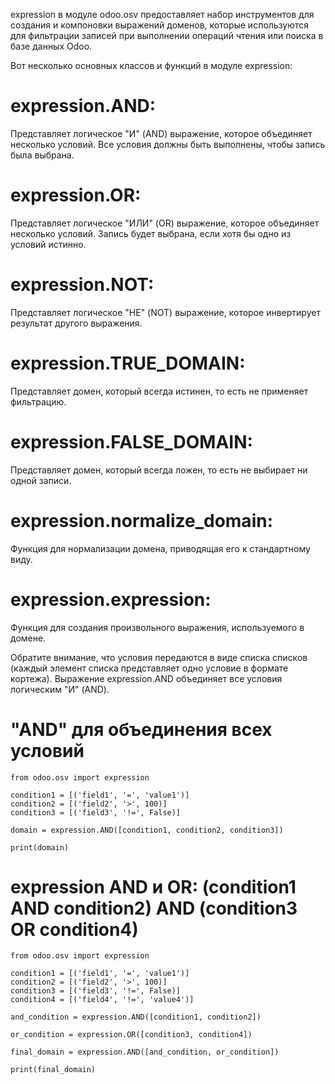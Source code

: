 expression в модуле odoo.osv предоставляет набор инструментов для создания и компоновки выражений доменов, которые
используются для фильтрации записей при выполнении операций чтения или поиска в базе данных Odoo.

Вот несколько основных классов и функций в модуле expression:

# expression.AND: 
Представляет логическое "И" (AND) выражение, которое объединяет несколько условий. Все условия должны
быть выполнены, чтобы запись была выбрана.

# expression.OR: 
Представляет логическое "ИЛИ" (OR) выражение, которое объединяет несколько условий. Запись будет выбрана,
если хотя бы одно из условий истинно.

# expression.NOT: 
Представляет логическое "НЕ" (NOT) выражение, которое инвертирует результат другого выражения.

# expression.TRUE_DOMAIN: 
Представляет домен, который всегда истинен, то есть не применяет фильтрацию.

# expression.FALSE_DOMAIN: 
Представляет домен, который всегда ложен, то есть не выбирает ни одной записи.

# expression.normalize_domain: 
Функция для нормализации домена, приводящая его к стандартному виду.

# expression.expression: 
Функция для создания произвольного выражения, используемого в домене.


Обратите внимание, что условия передаются в виде списка списков (каждый элемент списка представляет одно
условие в формате кортежа). Выражение expression.AND объединяет все условия логическим "И" (AND).

# "AND" для объединения всех условий
    from odoo.osv import expression
    
    condition1 = [('field1', '=', 'value1')]
    condition2 = [('field2', '>', 100)]
    condition3 = [('field3', '!=', False)]

    domain = expression.AND([condition1, condition2, condition3])

    print(domain)



# expression AND и OR:  (condition1 AND condition2) AND (condition3 OR condition4)
    from odoo.osv import expression
    
    condition1 = [('field1', '=', 'value1')]
    condition2 = [('field2', '>', 100)]
    condition3 = [('field3', '!=', False)]
    condition4 = [('field4', '!=', 'value4')]
    
    and_condition = expression.AND([condition1, condition2])

    or_condition = expression.OR([condition3, condition4])

    final_domain = expression.AND([and_condition, or_condition])

    print(final_domain)

